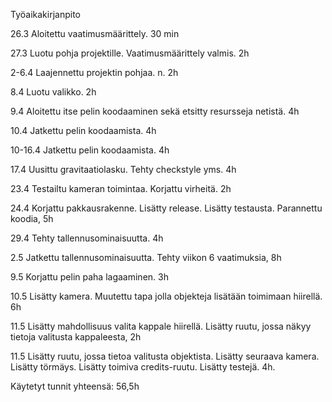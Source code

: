 Työaikakirjanpito

26.3 Aloitettu vaatimusmäärittely. 30 min

27.3 Luotu pohja projektille. Vaatimusmäärittely valmis. 2h

2-6.4 Laajennettu projektin pohjaa. n. 2h

8.4 Luotu valikko. 2h

9.4 Aloitettu itse pelin koodaaminen sekä etsitty resursseja netistä. 4h

10.4 Jatkettu pelin koodaamista. 4h

10-16.4 Jatkettu pelin koodaamista. 4h

17.4 Uusittu gravitaatiolasku. Tehty checkstyle yms. 4h

23.4 Testailtu kameran toimintaa. Korjattu virheitä. 2h

24.4 Korjattu pakkausrakenne. Lisätty release. Lisätty testausta. Parannettu koodia, 5h

29.4 Tehty tallennusominaisuutta. 4h

2.5 Jatkettu tallennusominaisuutta. Tehty viikon 6 vaatimuksia, 8h

9.5 Korjattu pelin paha lagaaminen. 3h

10.5 Lisätty kamera. Muutettu tapa jolla objekteja lisätään toimimaan hiirellä. 6h

11.5  Lisätty mahdollisuus valita kappale hiirellä. Lisätty ruutu, jossa näkyy tietoja valitusta kappaleesta, 2h

11.5 Lisätty ruutu, jossa tietoa valitusta objektista. Lisätty seuraava kamera. Lisätty törmäys. Lisätty toimiva credits-ruutu. Lisätty testejä. 4h.

Käytetyt tunnit yhteensä: 56,5h


